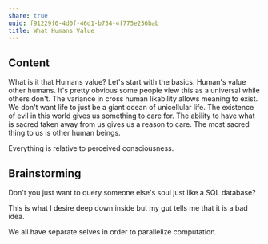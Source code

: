 ```yaml
---
share: true
uuid: f91229f0-4d0f-46d1-b754-4f775e256bab
title: What Humans Value
---
```

## Content

What is it that Humans value? Let's start with the basics. Human's value other humans. It's pretty obvious some people view this as a universal while others don't. The variance in cross human likability allows meaning to exist. We don't want life to just be a giant ocean of unicellular life. The existence of evil in this world gives us something to care for. The ability to have what is sacred taken away from us gives us a reason to care. The most sacred thing to us is other human beings.

Everything is relative to perceived consciousness.

## Brainstorming

Don't you just want to query someone else's soul just like a SQL database?

This is what I desire deep down inside but my gut tells me that it is a bad idea.

We all have separate selves in order to parallelize computation.